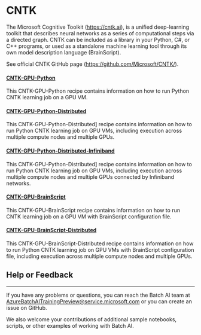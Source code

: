 # CNTK

The Microsoft Cognitive Toolkit (https://cntk.ai), is a unified deep-learning toolkit that describes neural networks as a series of computational steps via a directed graph. CNTK can be included as a library in your Python, C#, or C++ programs, or used as a standalone machine learning tool through its own model description language (BrainScript).

See official CNTK GitHub page (https://github.com/Microsoft/CNTK/).

#### [CNTK-GPU-Python](./CNTK-GPU-Python)
This CNTK-GPU-Python recipe contains information on how to run Python CNTK learning job on a GPU VM.

#### [CNTK-GPU-Python-Distributed](./CNTK-GPU-Python-Distributed)
This CNTK-GPU-Python-Distributed] recipe contains information on how to run Python CNTK learning job on GPU VMs, including execution across multiple compute nodes and multiple GPUs.

#### [CNTK-GPU-Python-Distributed-Infiniband](./CNTK-GPU-Python-Distributed-Infiniband)
This CNTK-GPU-Python-Distributed] recipe contains information on how to run Python CNTK learning job on GPU VMs, including execution across multiple compute nodes and multiple GPUs connected by Infiniband networks.

#### [CNTK-GPU-BrainScript](./CNTK-GPU-BrainScript)
This CNTK-GPU-BrainScript recipe contains information on how to run CNTK learning job on a GPU VM with BrainScript configuration file.

#### [CNTK-GPU-BrainScript-Distributed](./CNTK-GPU-BrainScript-Distributed)
This CNTK-GPU-BrainScript-Distributed recipe contains information on how to run Python CNTK learning job on GPU VMs with BrainScript configuration file, including execution across multiple compute nodes and multiple GPUs.

## Help or Feedback
--------------------
If you have any problems or questions, you can reach the Batch AI team at [AzureBatchAITrainingPreview@service.microsoft.com](mailto:AzureBatchAITrainingPreview@service.microsoft.com) or you can create an issue on GitHub.

We also welcome your contributions of additional sample notebooks, scripts, or other examples of working with Batch AI.
